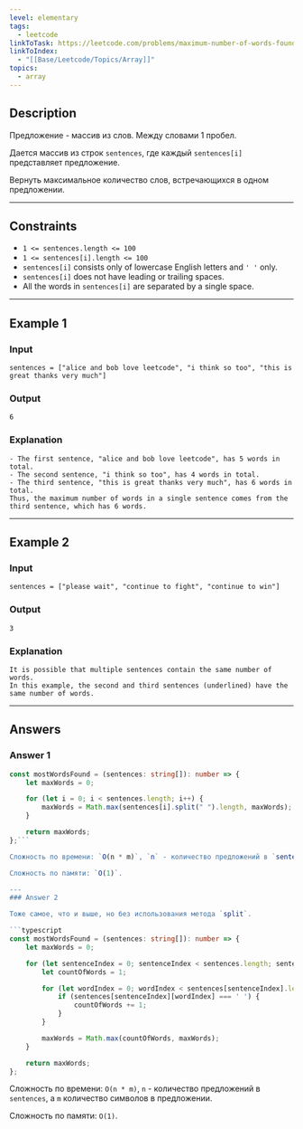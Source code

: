 ```yaml
---
level: elementary
tags:
  - leetcode
linkToTask: https://leetcode.com/problems/maximum-number-of-words-found-in-sentences/description/
linkToIndex:
  - "[[Base/Leetcode/Topics/Array]]"
topics:
  - array
---
```

## Description

Предложение - массив из слов. Между словами 1 пробел.

Дается массив из строк `sentences`, где каждый `sentences[i]` представляет предложение.

Вернуть максимальное количество слов, встречающихся в одном предложении.

---
## Constraints

- `1 <= sentences.length <= 100`
- `1 <= sentences[i].length <= 100`
- `sentences[i]` consists only of lowercase English letters and `' '` only.
- `sentences[i]` does not have leading or trailing spaces.
- All the words in `sentences[i]` are separated by a single space.

---
## Example 1

### Input

```
sentences = ["alice and bob love leetcode", "i think so too", "this is great thanks very much"]
```
### Output

```
6
```
### Explanation

```
- The first sentence, "alice and bob love leetcode", has 5 words in total.
- The second sentence, "i think so too", has 4 words in total.
- The third sentence, "this is great thanks very much", has 6 words in total.
Thus, the maximum number of words in a single sentence comes from the third sentence, which has 6 words.
```

---
## Example 2

### Input

```
sentences = ["please wait", "continue to fight", "continue to win"]
```
### Output

```
3
```
### Explanation

```
It is possible that multiple sentences contain the same number of words. 
In this example, the second and third sentences (underlined) have the same number of words.
```

---
## Answers

### Answer 1

```typescript
const mostWordsFound = (sentences: string[]): number => {
    let maxWords = 0;

    for (let i = 0; i < sentences.length; i++) {
        maxWords = Math.max(sentences[i].split(" ").length, maxWords);
    }

    return maxWords;
};```

Сложность по времени: `O(n * m)`, `n` - количество предложений в `sentences`, а `m` количество символов в предложении.

Сложность по памяти: `O(1)`.

---
### Answer 2

Тоже самое, что и выше, но без использования метода `split`.

```typescript
const mostWordsFound = (sentences: string[]): number => {
    let maxWords = 0;

    for (let sentenceIndex = 0; sentenceIndex < sentences.length; sentenceIndex++) {
        let countOfWords = 1;

        for (let wordIndex = 0; wordIndex < sentences[sentenceIndex].length; wordIndex++) {
            if (sentences[sentenceIndex][wordIndex] === ' ') {
                countOfWords += 1;
            }
        }

        maxWords = Math.max(countOfWords, maxWords);
    }

    return maxWords;
};
```

Сложность по времени: `O(n * m)`, `n` - количество предложений в `sentences`, а `m` количество символов в предложении.

Сложность по памяти: `O(1)`.

